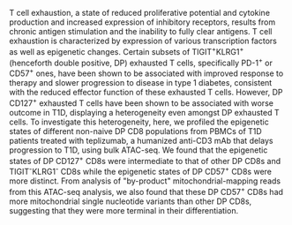 T cell exhaustion, a state of reduced proliferative potential and cytokine production and increased expression of inhibitory receptors, results from chronic antigen stimulation and the inability to fully clear antigens.
T cell exhaustion is characterized by expression of various transcription factors as well as epigenetic changes.
Certain subsets of TIGIT<sup>+</sup>KLRG1<sup>+</sup> (henceforth double positive, DP) exhausted T cells, specifically PD-1<sup>+</sup> or CD57<sup>+</sup> ones, have been shown to be associated with improved response to therapy and slower progression to disease in type 1 diabetes, consistent with the reduced effector function of these exhausted T cells.
However, DP CD127<sup>+</sup> exhausted T cells have been shown to be associated with worse outcome in T1D, displaying a heterogeneity even amongst DP exhausted T cells.
To investigate this heterogeneity, here, we profiled the epigenetic states of different non-naive DP CD8 populations from PBMCs of T1D patients treated with teplizumab, a humanized anti-CD3 mAb that delays progression to T1D, using bulk ATAC-seq.
We found that the epigenetic states of DP CD127<sup>+</sup> CD8s were intermediate to that of other DP CD8s and TIGIT<sup>-</sup>KLRG1<sup>-</sup> CD8s while the epigenetic states of DP CD57<sup>+</sup> CD8s were more distinct.
From analysis of "by-product" mitochondrial-mapping reads from this ATAC-seq analysis, we also found that these DP CD57<sup>+</sup> CD8s had more mitochondrial single nucleotide variants than other DP CD8s, suggesting that they were more terminal in their differentiation.